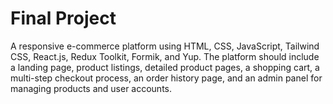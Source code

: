 # Final Project
A responsive e-commerce platform using HTML, CSS, JavaScript, Tailwind CSS, React.js, Redux Toolkit, Formik, and Yup. 
The platform should include a landing page, product listings, detailed product pages, a shopping cart, a multi-step checkout process,
an order history page, and an admin panel for managing products and user accounts.

